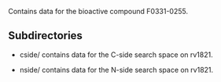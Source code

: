 Contains data for the bioactive compound F0331-0255.

## Subdirectories

- cside/ contains data for the C-side search space on rv1821.

- nside/ contains data for the N-side search space on rv1821.

